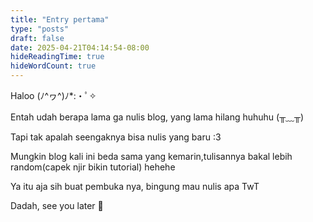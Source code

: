 ```yaml
---
title: "Entry pertama"
type: "posts"
draft: false
date: 2025-04-21T04:14:54-08:00
hideReadingTime: true
hideWordCount: true
---
```


Haloo (ﾉ^ヮ^)ﾉ*:・ﾟ✧

Entah udah berapa lama ga nulis blog, yang lama hilang huhuhu (╥﹏╥)

Tapi tak apalah seengaknya bisa nulis yang baru :3

Mungkin blog kali ini beda sama yang kemarin,tulisannya bakal lebih random(capek njir bikin tutorial) hehehe

Ya itu aja sih buat pembuka nya, bingung mau nulis apa TwT

Dadah, see you later 👋

